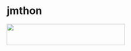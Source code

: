 # jmthon

<p align="left"><a href="https://heroku.com/deploy?template=https://github.com/wawq1/roz"> <img src="https://img.shields.io/badge/Deploy%20To%20Heroku-purple?style=for-the-badge&logo=heroku" width="320" height="58.45"/></a></p>

